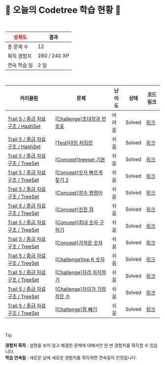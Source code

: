 # 🌲 오늘의 Codetree 학습 현황 🌲

<br />

| <span style="color:red;display:block;text-align:center;"> **성취도**</span> | 결과 |
|---|---|
| 총 문제 수 | 12 |
| 획득 경험치 | 280 / 240 XP |
| 연속 학습 일 | 2 일 |

<br />

|커리큘럼|문제|난이도|상태|코드 링크|
|---|---|---|---|---|
|[Trail 5 / 중급 자료구조 / HashSet](https://www.codetree.ai/trail-info/intermediate-mid/)|[[Challenge]초대장과 번호표](https://www.codetree.ai/trails/complete/curated-cards/challenge-invitation-and-number-tag/)|어려움|Solved|[링크](https://github.com/GulSauce/codetree-TILs/blob/main/250510/%EC%B4%88%EB%8C%80%EC%9E%A5%EA%B3%BC%20%EB%B2%88%ED%98%B8%ED%91%9C/invitation-and-number-tag.java)|
|[Trail 5 / 중급 자료구조 / HashSet](https://www.codetree.ai/trail-info/intermediate-mid/)|[[Test]대칭 차집합](https://www.codetree.ai/trails/complete/curated-cards/test-symmetric-difference-set/)|쉬움|Solved|[링크](https://github.com/GulSauce/codetree-TILs/blob/main/250510/%EB%8C%80%EC%B9%AD%20%EC%B0%A8%EC%A7%91%ED%95%A9/symmetric-difference-set.java)|
|[Trail 5 / 중급 자료구조 / TreeSet](https://www.codetree.ai/trail-info/intermediate-mid/)|[[Concept]treeset 기본](https://www.codetree.ai/trails/complete/curated-cards/intro-treeset-basic/)|쉬움|Solved|[링크](https://github.com/GulSauce/codetree-TILs/blob/main/250510/treeset%20%EA%B8%B0%EB%B3%B8/treeset-basic.java)|
|[Trail 5 / 중급 자료구조 / TreeSet](https://www.codetree.ai/trail-info/intermediate-mid/)|[[Concept]숫자 빠르게 찾기 2](https://www.codetree.ai/trails/complete/curated-cards/intro-find-number-fast-2/)|쉬움|Solved|[링크](https://github.com/GulSauce/codetree-TILs/blob/main/250510/%EC%88%AB%EC%9E%90%20%EB%B9%A0%EB%A5%B4%EA%B2%8C%20%EC%B0%BE%EA%B8%B0%202/find-number-fast-2.java)|
|[Trail 5 / 중급 자료구조 / TreeSet](https://www.codetree.ai/trail-info/intermediate-mid/)|[[Concept]정수 명령어](https://www.codetree.ai/trails/complete/curated-cards/intro-Integer-command/)|쉬움|Solved|[링크](https://github.com/GulSauce/codetree-TILs/blob/main/250510/%EC%A0%95%EC%88%98%20%EB%AA%85%EB%A0%B9%EC%96%B4/Integer-command.java)|
|[Trail 5 / 중급 자료구조 / TreeSet](https://www.codetree.ai/trail-info/intermediate-mid/)|[[Concept]친한 점](https://www.codetree.ai/trails/complete/curated-cards/intro-frendly-point/)|쉬움|Solved|[링크](https://github.com/GulSauce/codetree-TILs/blob/main/250510/%EC%B9%9C%ED%95%9C%20%EC%A0%90/frendly-point.java)|
|[Trail 5 / 중급 자료구조 / TreeSet](https://www.codetree.ai/trail-info/intermediate-mid/)|[[Concept]최대 숫자 구하기](https://www.codetree.ai/trails/complete/curated-cards/intro-find-maximum-number/)|쉬움|Solved|[링크](https://github.com/GulSauce/codetree-TILs/blob/main/250510/%EC%B5%9C%EB%8C%80%20%EC%88%AB%EC%9E%90%20%EA%B5%AC%ED%95%98%EA%B8%B0/find-maximum-number.java)|
|[Trail 5 / 중급 자료구조 / TreeSet](https://www.codetree.ai/trail-info/intermediate-mid/)|[[Concept]가까운 숫자](https://www.codetree.ai/trails/complete/curated-cards/intro-nearest-number/)|쉬움|Solved|[링크](https://github.com/GulSauce/codetree-TILs/blob/main/250510/%EA%B0%80%EA%B9%8C%EC%9A%B4%20%EC%88%AB%EC%9E%90/nearest-number.java)|
|[Trail 5 / 중급 자료구조 / TreeSet](https://www.codetree.ai/trail-info/intermediate-mid/)|[[Challenge]top K 숫자](https://www.codetree.ai/trails/complete/curated-cards/challenge-top-k-elements/)|쉬움|Solved|[링크](https://github.com/GulSauce/codetree-TILs/blob/main/250510/top%20K%20%EC%88%AB%EC%9E%90/top-k-elements.java)|
|[Trail 5 / 중급 자료구조 / TreeSet](https://www.codetree.ai/trail-info/intermediate-mid/)|[[Challenge]자리 차지하기](https://www.codetree.ai/trails/complete/curated-cards/challenge-take-place/)|쉬움|Solved|[링크](https://github.com/GulSauce/codetree-TILs/blob/main/250510/%EC%9E%90%EB%A6%AC%20%EC%B0%A8%EC%A7%80%ED%95%98%EA%B8%B0/take-place.java)|
|[Trail 5 / 중급 자료구조 / TreeSet](https://www.codetree.ai/trail-info/intermediate-mid/)|[[Challenge]차이가 가장 작은 수](https://www.codetree.ai/trails/complete/curated-cards/challenge-the-number-with-the-smallest-difference/)|쉬움|Solved|[링크](https://github.com/GulSauce/codetree-TILs/blob/main/250510/%EC%B0%A8%EC%9D%B4%EA%B0%80%20%EA%B0%80%EC%9E%A5%20%EC%9E%91%EC%9D%80%20%EC%88%98/the-number-with-the-smallest-difference.java)|
|[Trail 5 / 중급 자료구조 / TreeSet](https://www.codetree.ai/trail-info/intermediate-mid/)|[[Challenge]점 빼기](https://www.codetree.ai/trails/complete/curated-cards/challenge-remove-point/)|쉬움|Solved|[링크](https://github.com/GulSauce/codetree-TILs/blob/main/250510/%EC%A0%90%20%EB%B9%BC%EA%B8%B0/remove-point.java)|


<br />

> [!TIP]
> **경험치 획득** : 설명을 보지 않고 해결한 문제에 대해서만 한 번 경험치를 획득할 수 있습니다.  
> **학습 연속일** : 새로운 날에 새로운 경험치를 획득하면 연속일이 인정됩니다.

